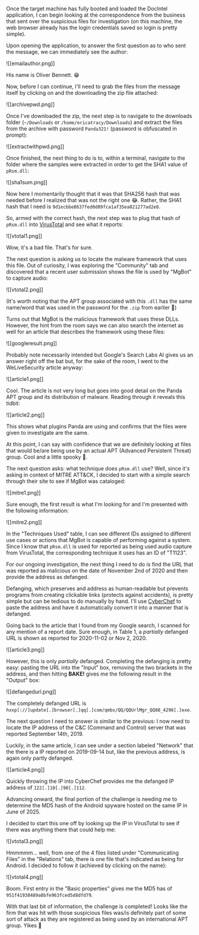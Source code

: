 
Once the target machine has fully booted and loaded the DocIntel application, I can begin looking at the correspondence from the business that sent over the suspicious files for investigation (on this machine, the web browser already has the login credentials saved so login is pretty simple).

Upon opening the application, to answer the first question as to who sent the message, we can immediately see the author:

![[emailauthor.png]]

His name is Oliver Bennett. 😁

Now, before I can continue, I'll need to grab the files from the message itself by clicking on and the downloading the zip file attached:

![[archivepwd.png]]

Once I've downloaded the zip, the next step is to navigate to the downloads folder (`~/Downloads` or `/home/ericatracy/Downloads`) and extract the files from the archive with password `Panda321!` (password is obfuscated in prompt):

![[extractwithpwd.png]]

Once finished, the next thing to do is to, within a terminal, navigate to the folder where the samples were extracted in order to get the SHA1 value of `pRsm.dll`:

![[sha1sum.png]]

Now here I momentarily thought that it was that SHA256 hash that was needed before I realized that was not the right one 😂. Rather, the SHA1 hash that I need is `9d1ecbbe8637fed0d89fca1af35ea821277ad2e8`.

So, armed with the correct hash, the next step was to plug that hash of `pRsm.dll` into [VirusTotal](https://www.virustotal.com/) and see what it reports:

![[vtotal1.png]]

Wow, it's a bad file. That's for sure.

The next question is asking us to locate the malware framework that uses this file. Out of curiosity, I was exploring the "Community" tab and discovered that a recent user submission shows the file is used by "MgBot" to capture audio:

![[vtotal2.png]]

(It's worth noting that the APT group associated with this `.dll` has the same name/word that was used in the password for the `.zip` from earlier 👀)

Turns out that MgBot is the malicious framework that uses these DLLs. However, the hint from the room says we can also search the internet as well for an article that describes the framework using these files:

![[googleresult.png]]

Probably note necessarily intended but Google's Search Labs AI gives us an answer right off the bat but, for the sake of the room, I went to the WeLiveSecurity article anyway:

![[article1.png]]

Cool. The article is not very long but goes into good detail on the Panda APT group and its distribution of malware. Reading through it reveals this tidbit:

![[article2.png]]

This shows what plugins Panda are using and confirms that the files were given to investigate are the same.

At this point, I can say with confidence that we are definitely looking at files that would be/are being use by an actual APT (Advanced Persistent Threat) group. Cool and a little spooky 👀.

The next question asks: what technique does `pRsm.dll` use? Well, since it's asking in context of MITRE ATT&CK, I decided to start with a simple search through their site to see if MgBot was cataloged:

![[mitre1.png]]

Sure enough, the first result is what I'm looking for and I'm presented with the following information:

![[mitre2.png]]

In the "Techniques Used" table, I can see different IDs assigned to different use cases or actions that MgBot is capable of performing against a system. Since I know that `pRsm.dll` is used for reported as being used audio capture from VirusTotal, the corresponding technique it uses has an ID of "T1123".

For our ongoing investigation, the next thing I need to do is find the URL that was reported as malicious on the date of November 2nd of 2020 and then provide the address as defanged.

Defanging, which preserves and address as human-readable but prevents programs from creating clickable links (protects against accidents), is pretty simple but can be tedious to do manually by hand. I'll use [CyberChef](https://cyberchef.org/) to paste the address and have it automatically convert it into a manner that is defanged.

 Going back to the article that I found from my Google search, I scanned for any mention of a report date. Sure enough, in Table 1, a *partially* defanged URL is shown as reported for 2020-11-02 or Nov 2, 2020.

![[article3.png]]

However, this is only *partially* defanged. Completing the defanging is pretty easy: pasting the URL into the "Input" box, removing the two brackets in the address, and then hitting **BAKE!** gives me the following result in the "Output" box:

![[defangedurl.png]]

The completely defanged URL is `hxxp[://]update[.]browser[.]qq[.]com/qmbs/QQ/QQUrlMgr_QQ88_4296[.]exe`.

The next question I need to answer is similar to the previous: I now need to locate the IP address of the C&C (Command and Control) server that was reported September 14th, 2019.

Luckily, in the same article, I can see under a section labeled "Network" that the there is a IP reported on 2019-09-14 but, like the previous address, is again only partly defanged. 

![[article4.png]]

Quickly throwing the IP into CyberChef provides me the defanged IP address of  `122[.]10[.]90[.]112`.

Advancing onward, the final portion of the challenge is needing me to determine the MD5 hash of the Android spyware hosted on the same IP in June of 2025.

I decided to start this one off by looking up the IP in VirusTotal to see if there was anything there that could help me:

![[vtotal3.png]]

Hmmmmm... well, from one of the 4 files listed under "Communicating Files" in the "Relations" tab, there is one file that's indicated as being for Android. I decided to follow it (achieved by clicking on the name):

![[vtotal4.png]]

Boom. First entry in the "Basic properties" gives me the MD5 has of `951f41930489a8bfe963fced5d8dfd79`.

With that last bit of information, the challenge is completed! Looks like the firm that was hit with those suspicious files was/is definitely part of some sort of attack as they are registered as being used by an international APT group. Yikes 😬